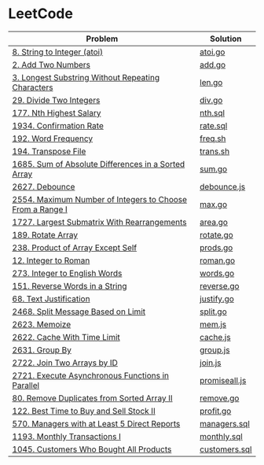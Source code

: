 # LeetCode

| Problem                                                                                                                                        | Solution                                                                    |
| ---------------------------------------------------------------------------------------------------------------------------------------------- | --------------------------------------------------------------------------- |
| [8. String to Integer (atoi)](https://leetcode.com/problems/string-to-integer-atoi)                                                            | [atoi.go](./string-to-integer-atoi/atoi.go)                                 |
| [2. Add Two Numbers](https://leetcode.com/problems/add-two-numbers)                                                                            | [add.go](./add-two-numbers/add.go)                                          |
| [3. Longest Substring Without Repeating Characters](https://leetcode.com/problems/longest-substring-without-repeating-characters)              | [len.go](./longest-substring-without-repeating-characters/len.go)           |
| [29. Divide Two Integers](https://leetcode.com/problems/divide-two-integers)                                                                   | [div.go](./divide-two-integers/div.go)                                      |
| [177. Nth Highest Salary](https://leetcode.com/problems/nth-highest-salary)                                                                    | [nth.sql](./nth-highest-salary/nth.sql)                                     |
| [1934. Confirmation Rate](https://leetcode.com/problems/confirmation-rate)                                                                     | [rate.sql](./confirmation-rate/rate.sql)                                    |
| [192. Word Frequency](https://leetcode.com/problems/word-frequency)                                                                            | [freq.sh](./word-frequency/freq.sh)                                         |
| [194. Transpose File](https://leetcode.com/problems/transpose-file)                                                                            | [trans.sh](./transpose-file/trans.sh)                                       |
| [1685. Sum of Absolute Differences in a Sorted Array](https://leetcode.com/problems/sum-of-absolute-differences-in-a-sorted-array)             | [sum.go](./sum-of-absolute-differences-in-a-sorted-array/sum.go)            |
| [2627. Debounce](https://leetcode.com/problems/debounce)                                                                                       | [debounce.js](./debounce/debounce.js)                                       |
| [2554. Maximum Number of Integers to Choose From a Range I](https://leetcode.com/problems/maximum-number-of-integers-to-choose-from-a-range-i) | [max.go](./maximum-number-of-integers-to-choose-from-a-range-i/max.go)      |
| [1727. Largest Submatrix With Rearrangements](https://leetcode.com/problems/largest-submatrix-with-rearrangements)                             | [area.go](./largest-submatrix-with-rearrangements/area.go)                  |
| [189. Rotate Array](https://leetcode.com/problems/rotate-array)                                                                                | [rotate.go](./rotate-array/rotate.go)                                       |
| [238. Product of Array Except Self](https://leetcode.com/problems/product-of-array-except-self)                                                | [prods.go](./product-of-array-except-self/prods.go)                         |
| [12. Integer to Roman](https://leetcode.com/problems/integer-to-roman)                                                                         | [roman.go](./integer-to-roman/roman.go)                                     |
| [273. Integer to English Words](https://leetcode.com/problems/integer-to-english-words)                                                        | [words.go](./integer-to-english-words/words.go)                             |
| [151. Reverse Words in a String](https://leetcode.com/problems/reverse-words-in-a-string)                                                      | [reverse.go](./reverse-words-in-a-string/reverse.go)                        |
| [68. Text Justification](https://leetcode.com/problems/text-justification)                                                                     | [justify.go](./text-justification/justify.go)                               |
| [2468. Split Message Based on Limit](leetcode.com/problems/split-message-based-on-limit)                                                       | [split.go](./split-message-based-on-limit/split.go)                         |
| [2623. Memoize](https://leetcode.com/problems/memoize)                                                                                         | [mem.js](./memoize/mem.js)                                                  |
| [2622. Cache With Time Limit](https://leetcode.com/problems/cache-with-time-limit)                                                             | [cache.js](./cache-with-time-limit/cache.js)                                |
| [2631. Group By](https://leetcode.com/problems/group-by)                                                                                       | [group.js](./group-by/group.js)                                             |
| [2722. Join Two Arrays by ID](https://leetcode.com/problems/join-two-arrays-by-id)                                                             | [join.js](./join-two-arrays-by-id/join.js)                                  |
| [2721. Execute Asynchronous Functions in Parallel](https://leetcode.com/problems/execute-asynchronous-functions-in-parallel)                   | [promiseall.js](./execute-asynchronous-functions-in-parallel/promiseall.js) |
| [80. Remove Duplicates from Sorted Array II](https://leetcode.com/problems/remove-duplicates-from-sorted-array-ii)                             | [remove.go](./remove-duplicates-from-sorted-array-ii/remove.go)             |
| [122. Best Time to Buy and Sell Stock II](https://leetcode.com/problems/best-time-to-buy-and-sell-stock-ii)                                    | [profit.go](./best-time-to-buy-and-sell-stock-ii/profit.go)                 |
| [570. Managers with at Least 5 Direct Reports](https://leetcode.com/problems/managers-with-at-least-5-direct-reports)                          | [managers.sql](./managers-with-at-least-5-direct-reports/manager.sql)       |
| [1193. Monthly Transactions I](https://leetcode.com/problems/monthly-transactions-i)                                                           | [monthly.sql](./monthly-transactions-i/monthly.sql)                         |
| [1045. Customers Who Bought All Products](https://leetcode.com/problems/customers-who-bought-all-products)                                     | [customers.sql](./customers-who-bought-all-products/customers.sql)          |

